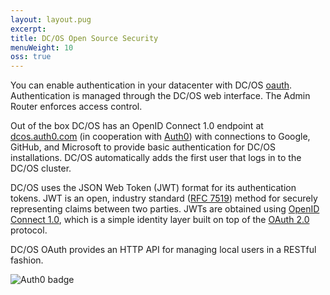 ```yaml
---
layout: layout.pug
excerpt:
title: DC/OS Open Source Security
menuWeight: 10
oss: true
---
```

You can enable authentication in your datacenter with DC/OS [oauth](https://github.com/dcos/dcos-oauth). Authentication is managed through the DC/OS web interface. The Admin Router enforces access control.

Out of the box DC/OS has an OpenID Connect 1.0 endpoint at [dcos.auth0.com](https://dcos.auth0.com/.well-known/openid-configuration) (in cooperation with [Auth0](https://auth0.com/)) with connections to Google, GitHub, and Microsoft to provide basic authentication for DC/OS installations. DC/OS automatically adds the first user that logs in to the DC/OS cluster.

DC/OS uses the JSON Web Token (JWT) format for its authentication tokens. JWT is an open, industry standard ([RFC
7519](https://tools.ietf.org/html/rfc7519)) method for securely representing claims between two parties. JWTs are obtained using
[OpenID Connect 1.0](https://openid.net/specs/openid-connect-core-1_0.html), which is a simple identity layer built on top of the
[OAuth 2.0](http://oauth.net/2/) protocol.

DC/OS OAuth provides an HTTP API for managing local users in a RESTful fashion.

![Auth0 badge](/1.9/img/a0-badge-light.png)
